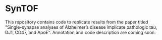 # SynTOF
This repository contains code to replicate results from the paper titled "Single-synapse analyses of Alzheimer’s disease implicate pathologic tau, DJ1, CD47, and ApoE". Annotation and code description are coming soon.
